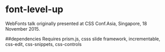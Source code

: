 # font-level-up
WebFonts talk originally presented at CSS Conf.Asia, Singapore, 18 November 2015.

##dependencies
Requires prism.js, csss slide framework, incrementable, css-edit, css-snippets, css-controls
